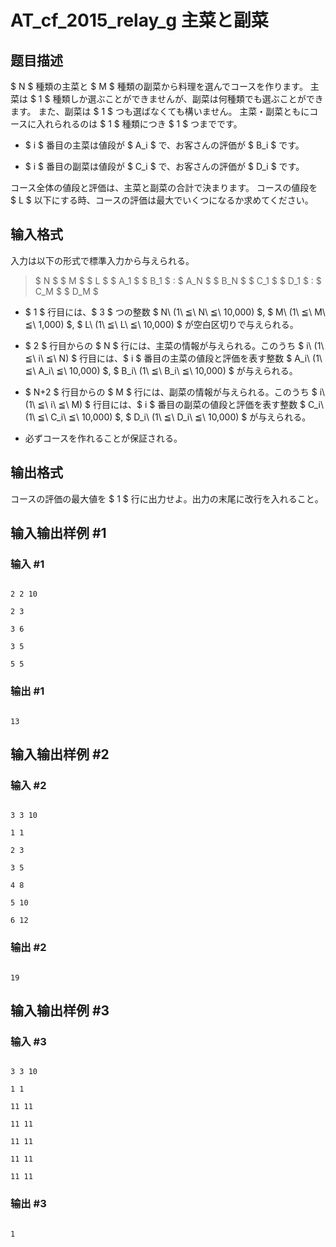 # AT_cf_2015_relay_g 主菜と副菜

## 题目描述

[problemUrl]: https://atcoder.jp/contests/code-festival-2015-relay/tasks/cf_2015_relay_g

$ N $ 種類の主菜と $ M $ 種類の副菜から料理を選んでコースを作ります。 主菜は $ 1 $ 種類しか選ぶことができませんが、副菜は何種類でも選ぶことができます。 また、副菜は $ 1 $ つも選ばなくても構いません。 主菜・副菜ともにコースに入れられるのは $ 1 $ 種類につき $ 1 $ つまでです。

- $ i $ 番目の主菜は値段が $ A_i $ で、お客さんの評価が $ B_i $ です。
- $ i $ 番目の副菜は値段が $ C_i $ で、お客さんの評価が $ D_i $ です。

コース全体の値段と評価は、主菜と副菜の合計で決まります。 コースの値段を $ L $ 以下にする時、コースの評価は最大でいくつになるか求めてください。

## 输入格式

入力は以下の形式で標準入力から与えられる。

> $ N $ $ M $ $ L $ $ A_1 $ $ B_1 $ : $ A_N $ $ B_N $ $ C_1 $ $ D_1 $ : $ C_M $ $ D_M $

- $ 1 $ 行目には、$ 3 $ つの整数 $ N\ (1\ ≦\ N\ ≦\ 10,000) $, $ M\ (1\ ≦\ M\ ≦\ 1,000) $, $ L\ (1\ ≦\ L\ ≦\ 10,000) $ が空白区切りで与えられる。
- $ 2 $ 行目からの $ N $ 行には、主菜の情報が与えられる。このうち $ i\ (1\ ≦\ i\ ≦\ N) $ 行目には、$ i $ 番目の主菜の値段と評価を表す整数 $ A_i\ (1\ ≦\ A_i\ ≦\ 10,000) $, $ B_i\ (1\ ≦\ B_i\ ≦\ 10,000) $ が与えられる。
- $ N+2 $ 行目からの $ M $ 行には、副菜の情報が与えられる。このうち $ i\ (1\ ≦\ i\ ≦\ M) $ 行目には、$ i $ 番目の副菜の値段と評価を表す整数 $ C_i\ (1\ ≦\ C_i\ ≦\ 10,000) $, $ D_i\ (1\ ≦\ D_i\ ≦\ 10,000) $ が与えられる。
- 必ずコースを作れることが保証される。

## 输出格式

コースの評価の最大値を $ 1 $ 行に出力せよ。出力の末尾に改行を入れること。

## 输入输出样例 #1

### 输入 #1

```
2 2 10
2 3
3 6
3 5
5 5
```

### 输出 #1

```
13
```

## 输入输出样例 #2

### 输入 #2

```
3 3 10
1 1
2 3
3 5
4 8
5 10
6 12
```

### 输出 #2

```
19
```

## 输入输出样例 #3

### 输入 #3

```
3 3 10
1 1
11 11
11 11
11 11
11 11
11 11
```

### 输出 #3

```
1
```